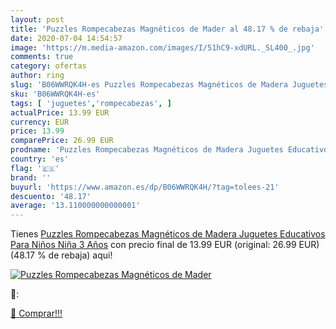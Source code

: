 ```yaml
---
layout: post
title: 'Puzzles Rompecabezas Magnéticos de Mader al 48.17 % de rebaja'
date: 2020-07-04 14:54:57
image: 'https://m.media-amazon.com/images/I/51hC9-xdURL._SL400_.jpg'
comments: true
category: ofertas
author: ring
slug: 'B06WWRQK4H-es Puzzles Rompecabezas Magnéticos de Madera Juguetes...'
sku: 'B06WWRQK4H-es'
tags: [ 'juguetes','rompecabezas', ]
actualPrice: 13.99 EUR
currency: EUR
price: 13.99
comparePrice: 26.99 EUR
prodname: 'Puzzles Rompecabezas Magnéticos de Madera Juguetes Educativos Para Niños Niña 3 Años'
country: 'es'
flag: '🇪🇸'
brand: ''
buyurl: 'https://www.amazon.es/dp/B06WWRQK4H/?tag=tolees-21'
descuento: '48.17'
average: '13.110000000000001'
---
```


Tienes [Puzzles Rompecabezas Magnéticos de Madera Juguetes Educativos Para Niños Niña 3 Años](https://www.amazon.es/dp/B06WWRQK4H/?tag=tolees-21) con precio final de  13.99 EUR (original: 26.99 EUR) (48.17 %  de rebaja) aqui!

[![Puzzles Rompecabezas Magnéticos de Mader](https://m.media-amazon.com/images/I/51hC9-xdURL._SL400_.jpg)](https://www.amazon.es/dp/B06WWRQK4H/?tag=tolees-21)

🔎:


[🛒 Comprar!!!](https://www.amazon.es/dp/B06WWRQK4H/?tag=tolees-21)
